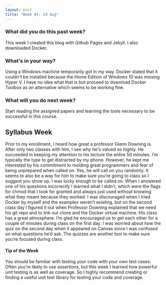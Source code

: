 ```yaml
---
layout: post
title: "Week #1: 24 Aug"
---
```


<h3> What did you do this past week?</h3>
This week I created this blog with Github Pages and Jekyll. I also downloaded Docker.
<h3> What's in your way? </h3>
Using a Windows machine temporarily got in my way. Docker stated that it couldn't be installed because the Home Edition of Windows 10 was missing Hyper V. I have no idea what that is but proceed to download Docker Toolbox as an alternative which seems to be working fine.
<h3> What will you do next week? </h3>
Start reading the assigned papers and learning the tools necessary to be successful in this course.
<h2> Syllabus Week</h2>
Prior to my enrollment, I heard how great a professor Glenn Downing is. After only two classes with him, I see why he's valued so highly. He succeeded in keeping my attention to his lecture the entire 50 minutes. I’m typically the type to get distracted by my phone. However, he kept me interested by his commitment to molding great programmers and fear of being unprepared when called on. Yes, he will call on you randomly. It seems to also be a way for him to make sure you’re going to class so I suggest you show up. I was lucky enough to be called on. When I answered one of his questions incorrectly I learned what I didn’t, which were the flags for chmod that I took for granted and always just used without knowing what they meant because they worked. I was discouraged when I tried Docker by myself and the examples weren’t existing, but on the second class day I figured it out when Professor Downing explained that we need his git repo and to link our clone and the Docker virtual machine.  His class has a great atmosphere. I’m glad he encouraged us to get each other for a couple of minutes during class on the first day. I was worried about how the quiz on the second day when it appeared on Canvas since I was confused on what questions he’d ask. The quizzes are another tool to make sure you’re focused during class. 
<h4> Tip of the Week </h4>
You should be familiar with testing your code with your own test cases. Often you're likely to use assertions, but this week I learned how powerful unit testing is as well as coverage. So I highly recommend creating or finding a useful unit test library for testing your code and coverage. 
